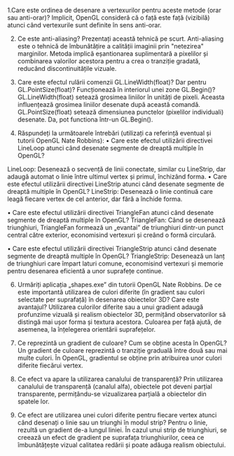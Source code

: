 1.Care este ordinea de desenare a vertexurilor pentru aceste metode (orar sau anti-orar)?
Implicit, OpenGL consideră că o față este față (vizibilă) atunci când vertexurile sunt definite în sens anti-orar.

2. Ce este anti-aliasing? Prezentați această tehnică pe scurt.
Anti-aliasing este o tehnică de îmbunătățire a calității imaginii prin "netezirea" marginilor.
Metoda implică eșantionarea suplimentară a pixelilor și combinarea valorilor acestora pentru a crea o tranziție gradată, 
reducând discontinuitățile vizuale.

3. Care este efectul rulării comenzii GL.LineWidth(float)? Dar pentru GL.PointSize(float)? 
Funcționează în interiorul unei zone GL.Begin()?
GL.LineWidth(float) setează grosimea liniilor în unități de pixeli. Aceasta influențează grosimea liniilor desenate după această comandă.
GL.PointSize(float) setează dimensiunea punctelor (pixelilor individuali) desenate.
Da, pot functiona într-un GL.Begin().

4. Răspundeți la următoarele întrebări (utilizați ca referință eventual și
tutorii OpenGL Nate Robbins):
• Care este efectul utilizării directivei LineLoop atunci când desenate segmente de dreaptă multiple în OpenGL?

LineLoop: Desenează o secvență de linii conectate, similar cu LineStrip, dar adaugă automat o linie între ultimul vertex și primul, închizând forma.
• Care este efectul utilizării directivei LineStrip atunci când desenate segmente de dreaptă multiple în OpenGL?
LineStrip: Desenează o linie continuă care leagă fiecare vertex de cel anterior, dar fără a închide forma.

• Care este efectul utilizării directivei TriangleFan atunci când desenate segmente de dreaptă multiple în OpenGL?
TriangleFan: Când se desenează triunghiuri, TriangleFan formează un „evantai” de triunghiuri dintr-un punct central către exterior, economisind vertexuri și creând o formă circulară.

• Care este efectul utilizării directivei TriangleStrip atunci când desenate segmente de dreaptă multiple în OpenGL?
TriangleStrip: Desenează un lanț de triunghiuri care împart laturi comune, economisind vertexuri și memorie pentru desenarea eficientă a unor suprafețe continue.


6. Urmăriți aplicația „shapes.exe” din tutorii OpenGL Nate Robbins. De ce este importantă utilizarea de culori diferite (în gradient sau
culori selectate per suprafață) în desenarea obiectelor 3D? Care este avantajul?
Utilizarea culorilor diferite sau a unui gradient adaugă profunzime vizuală și realism obiectelor 3D, permițând observatorilor să distingă mai ușor forma și textura acestora.
Culoarea per față ajută, de asemenea, la înțelegerea orientării suprafețelor.

7. Ce reprezintă un gradient de culoare? Cum se obține acesta în OpenGL?
Un gradient de culoare reprezintă o tranziție graduală între două sau mai multe culori. În OpenGL, gradientul se obține prin atribuirea unor culori diferite fiecărui vertex.

8. Ce efect va apare la utilizarea canalului de transparență?
Prin utilizarea canalului de transparență (canalul alfa), obiectele pot deveni parțial transparente, permițându-se vizualizarea parțială a obiectelor din spatele lor.

10. Ce efect are utilizarea unei culori diferite pentru fiecare vertex atunci când desenați o linie sau un triunghi în modul strip?
Pentru o linie, rezultă un gradient de-a lungul liniei. 
În cazul unui strip de triunghiuri, se creează un efect de gradient pe suprafața triunghiurilor, ceea ce îmbunătățește vizual calitatea redării și poate adăuga realism obiectului.
